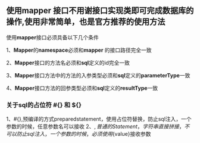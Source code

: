 ## 使用mapper 接口不用谢接口实现类即可完成数据库的操作,使用非常简单，也是官方推荐的使用方法



使用**mapper**接口必须具备以下几个条件

1、**Mapper**的**namespace**必须和**mapper** 的接口路径完全一致

2、**Mapper**接口的方法名必须和**sql**定义的id完全一致

3、**Mapper**接口方法中的方法的入参类型必须和**sql**定义的**parameterType**一致

4、**Mapper**接口方法的回参类型必须和**sql**定义的**resultType**一致


###  关于sql的占位符  **#{}  和  ${}**

   1、#{},预编译的方式preparedstatement，使用占位符替换，防止sql注入，一个参数的时候，任意参数名可以接收
   2、${},普通的Statement，字符串直接拼接，不可以防止sql注入，一个参数的时候，必须使用${value}接收参数